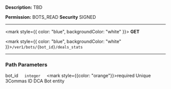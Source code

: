 **Description:** TBD

**Permission:** BOTS_READ
**Security** SIGNED

----------

<mark style={{ color: "blue", backgroundColor: "white" }}> **GET**</mark>

<mark style={{ color: "blue", backgroundColor: "white" }}>`/ver1/bots/{bot_id}/deals_stats`</mark>

----------

### Path Parameters

   bot_id&nbsp;&nbsp;&nbsp;&nbsp;&nbsp;<code>integer</code>&nbsp;&nbsp;&nbsp;&nbsp;&nbsp;<mark style={{color: "orange"}}>required</mark>
   Unique 3Commas ID DCA Bot entity

